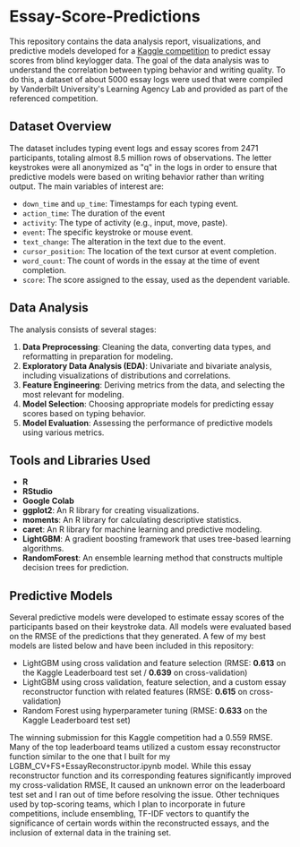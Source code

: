 # Essay-Score-Predictions

This repository contains the data analysis report, visualizations, and predictive models developed for a [Kaggle competition](https://www.kaggle.com/competitions/linking-writing-processes-to-writing-quality/overview) to predict essay scores from blind keylogger data. The goal of the data analysis was to understand the correlation between typing behavior and writing quality. To do this, a dataset of about 5000 essay logs were used that were compiled by Vanderbilt University's Learning Agency Lab and provided as part of the referenced competition.

## Dataset Overview

The dataset includes typing event logs and essay scores from 2471 participants, totaling almost 8.5 million rows of observations. The letter keystrokes were all anonymized as "q" in the logs in order to ensure that predictive models were based on writing behavior rather than writing output. The main variables of interest are:

- `down_time` and `up_time`: Timestamps for each typing event.
- `action_time`: The duration of the event
- `activity`: The type of activity (e.g., input, move, paste).
- `event`: The specific keystroke or mouse event.
- `text_change`: The alteration in the text due to the event.
- `cursor_position`: The location of the text cursor at event completion.
- `word_count`: The count of words in the essay at the time of event completion.
- `score`: The score assigned to the essay, used as the dependent variable.

## Data Analysis

The analysis consists of several stages:

1. **Data Preprocessing**: Cleaning the data, converting data types, and reformatting in preparation for modeling.
2. **Exploratory Data Analysis (EDA)**: Univariate and bivariate analysis, including visualizations of distributions and correlations.
3. **Feature Engineering**: Deriving metrics from the data, and selecting the most relevant for modeling.
4. **Model Selection**: Choosing appropriate models for predicting essay scores based on typing behavior.
5. **Model Evaluation**: Assessing the performance of predictive models using various metrics.

## Tools and Libraries Used

- **R**
- **RStudio**
- **Google Colab**
- **ggplot2**: An R library for creating visualizations.
- **moments**: An R library for calculating descriptive statistics.
- **caret**: An R library for machine learning and predictive modeling.
- **LightGBM**: A gradient boosting framework that uses tree-based learning algorithms.
- **RandomForest**: An ensemble learning method that constructs multiple decision trees for prediction.

## Predictive Models

Several predictive models were developed to estimate essay scores of the participants based on their keystroke data. All models were evaluated based on the RMSE of the predictions that they generated. A few of my best models are listed below and have been included in this repository:

- LightGBM using cross validation and feature selection (RMSE: **0.613** on the Kaggle Leaderboard test set / **0.639** on cross-validation)
- LightGBM using cross validation, feature selection, and a custom essay reconstructor function with related features (RMSE: **0.615** on cross-validation)
- Random Forest using hyperparameter tuning (RMSE: **0.633** on the Kaggle Leaderboard test set)

The winning submission for this Kaggle competition had a 0.559 RMSE. Many of the top leaderboard teams utilized a custom essay reconstructor function similar to the one that I built for my LGBM_CV+FS+EssayReconstructor.ipynb model. While this essay reconstructor function and its corresponding features significantly improved my cross-validation RMSE, It caused an unknown error on the leaderboard test set and I ran out of time before resolving the issue. Other techniques used by top-scoring teams, which I plan to incorporate in future competitions, include ensembling, TF-IDF vectors to quantify the significance of certain words within the reconstructed essays, and the inclusion of external data in the training set. 

